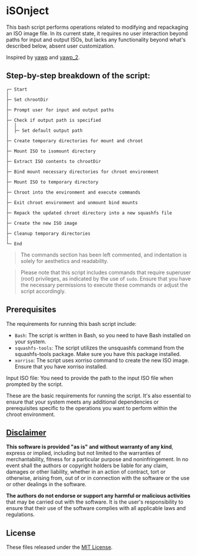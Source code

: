 # iSOnject
This bash script performs operations related to modifying and repackaging an ISO image file. In its current state, it requires no user interaction beyond paths for input and output ISOs, but lacks any functionality beyond what's described below, absent user customization.

Inspired by [yawp](https://github.com/apple-fritter/yawp) and [yawp_2](https://github.com/apple-fritter/yawp_2).

## Step-by-step breakdown of the script:

```
┌─ Start
│
├─ Set chrootDir
│
├─ Prompt user for input and output paths
│
├─ Check if output path is specified
│  │
│  ├─ Set default output path
│
├─ Create temporary directories for mount and chroot
│
├─ Mount ISO to isomount directory
│
├─ Extract ISO contents to chrootDir
│
├─ Bind mount necessary directories for chroot environment
│
├─ Mount ISO to temporary directory
│
├─ Chroot into the environment and execute commands
│
├─ Exit chroot environment and unmount bind mounts
│
├─ Repack the updated chroot directory into a new squashfs file
│
├─ Create the new ISO image
│
├─ Cleanup temporary directories
│
└─ End
```
> The commands section has been left commented, and indentation is solely for aesthetics and readability.

> Please note that this script includes commands that require superuser (root) privileges, as indicated by the use of `sudo`. Ensure that you have the necessary permissions to execute these commands or adjust the script accordingly.

## Prerequisites
The requirements for running this bash script include:
- `Bash`: The script is written in Bash, so you need to have Bash installed on your system.
- `squashfs-tools`: The script utilizes the unsquashfs command from the squashfs-tools package. Make sure you have this package installed.
- `xorriso`: The script uses xorriso command to create the new ISO image. Ensure that you have xorriso installed.

Input ISO file: You need to provide the path to the input ISO file when prompted by the script.

These are the basic requirements for running the script. It's also essential to ensure that your system meets any additional dependencies or prerequisites specific to the operations you want to perform within the chroot environment.

## [Disclaimer](DISCLAIMER)
**This software is provided "as is" and without warranty of any kind**, express or implied, including but not limited to the warranties of merchantability, fitness for a particular purpose and noninfringement. In no event shall the authors or copyright holders be liable for any claim, damages or other liability, whether in an action of contract, tort or otherwise, arising from, out of or in connection with the software or the use or other dealings in the software.

**The authors do not endorse or support any harmful or malicious activities** that may be carried out with the software. It is the user's responsibility to ensure that their use of the software complies with all applicable laws and regulations.

## License

These files released under the [MIT License](LICENSE).
